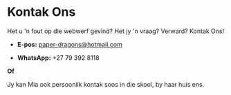 # Kontak Ons
Het u 'n fout op die webwerf gevind? Het jy 'n vraag? Verward? Kontak Ons!

- **E-pos:**
paper-dragons@hotmail.com

- **WhatsApp:**
+27 79 392 8118

**Of**
     
Jy kan Mia ook persoonlik kontak soos in die skool, by haar huis ens.